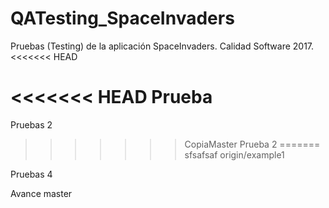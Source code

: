 # QATesting_SpaceInvaders

Pruebas (Testing) de la aplicación SpaceInvaders.
Calidad Software 2017.
<<<<<<< HEAD

<<<<<<< HEAD
Prueba
=======
Pruebas 2 
>>>>>>> CopiaMaster
>Prueba 2
=======
sfsafsaf
>>>>>>> origin/example1

Pruebas 4

Avance master